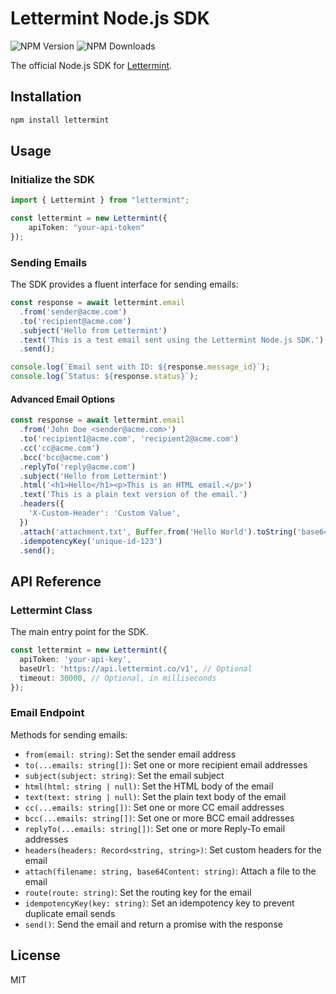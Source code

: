 # Lettermint Node.js SDK

![NPM Version](https://img.shields.io/npm/v/lettermint)
![NPM Downloads](https://img.shields.io/npm/dm/lettermint)

The official Node.js SDK for [Lettermint](https://lettermint.co).

## Installation

```bash
npm install lettermint
```

## Usage

### Initialize the SDK

```typescript
import { Lettermint } from "lettermint";

const lettermint = new Lettermint({
    apiToken: "your-api-token"
});
```

### Sending Emails

The SDK provides a fluent interface for sending emails:

```typescript
const response = await lettermint.email
  .from('sender@acme.com')
  .to('recipient@acme.com')
  .subject('Hello from Lettermint')
  .text('This is a test email sent using the Lettermint Node.js SDK.')
  .send();

console.log(`Email sent with ID: ${response.message_id}`);
console.log(`Status: ${response.status}`);
```

#### Advanced Email Options

```typescript
const response = await lettermint.email
  .from('John Doe <sender@acme.com>')
  .to('recipient1@acme.com', 'recipient2@acme.com')
  .cc('cc@acme.com')
  .bcc('bcc@acme.com')
  .replyTo('reply@acme.com')
  .subject('Hello from Lettermint')
  .html('<h1>Hello</h1><p>This is an HTML email.</p>')
  .text('This is a plain text version of the email.')
  .headers({
    'X-Custom-Header': 'Custom Value',
  })
  .attach('attachment.txt', Buffer.from('Hello World').toString('base64'))
  .idempotencyKey('unique-id-123')
  .send();
```

## API Reference

### Lettermint Class

The main entry point for the SDK.

```typescript
const lettermint = new Lettermint({
  apiToken: 'your-api-key',
  baseUrl: 'https://api.lettermint.co/v1', // Optional
  timeout: 30000, // Optional, in milliseconds
});
```

### Email Endpoint

Methods for sending emails:

- `from(email: string)`: Set the sender email address
- `to(...emails: string[])`: Set one or more recipient email addresses
- `subject(subject: string)`: Set the email subject
- `html(html: string | null)`: Set the HTML body of the email
- `text(text: string | null)`: Set the plain text body of the email
- `cc(...emails: string[])`: Set one or more CC email addresses
- `bcc(...emails: string[])`: Set one or more BCC email addresses
- `replyTo(...emails: string[])`: Set one or more Reply-To email addresses
- `headers(headers: Record<string, string>)`: Set custom headers for the email
- `attach(filename: string, base64Content: string)`: Attach a file to the email
- `route(route: string)`: Set the routing key for the email
- `idempotencyKey(key: string)`: Set an idempotency key to prevent duplicate email sends
- `send()`: Send the email and return a promise with the response

## License

MIT
